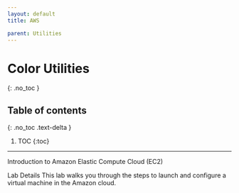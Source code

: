 ```yaml
---
layout: default
title: AWS

parent: Utilities
---
```


# Color Utilities
{: .no_toc }

## Table of contents
{: .no_toc .text-delta }

1. TOC
{:toc}

---
Introduction to Amazon Elastic Compute Cloud (EC2)

Lab Details
This lab walks you through the steps to launch and configure a virtual machine in the Amazon cloud.

